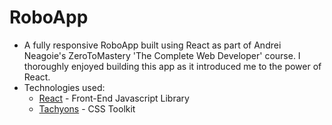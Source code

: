 # RoboApp
* A fully responsive RoboApp built using React as part of Andrei Neagoie's ZeroToMastery 'The Complete Web Developer' course. I thoroughly enjoyed building this app as it introduced me to the power of React.
* Technologies used:
  * [React](https://reactjs.org/) - Front-End Javascript Library
  * [Tachyons](https://tachyons.io/) - CSS Toolkit
  
  

